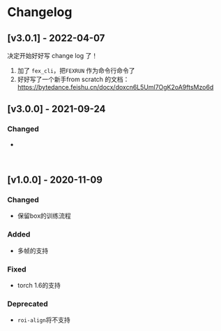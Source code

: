 # Changelog

## [v3.0.1] - 2022-04-07
决定开始好好写 change log 了！

1. 加了 `fex_cli`，把`FEXRUN` 作为命令行命令了
2. 好好写了一个新手from scratch 的文档：https://bytedance.feishu.cn/docx/doxcn6L5Uml7OgK2oA9ftsMzo6d

## [v3.0.0] - 2021-09-24
### Changed
- 

<br>

## [v1.0.0] - 2020-11-09
### Changed
- 保留box的训练流程

### Added
- 多帧的支持

### Fixed
- torch 1.6的支持

### Deprecated
- `roi-align`将不支持